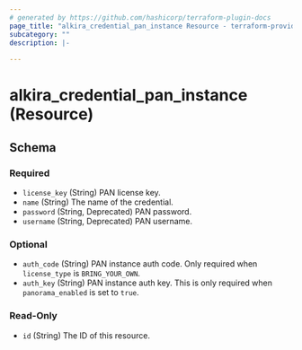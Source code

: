 ```yaml
---
# generated by https://github.com/hashicorp/terraform-plugin-docs
page_title: "alkira_credential_pan_instance Resource - terraform-provider-alkira"
subcategory: ""
description: |-
  
---
```


# alkira_credential_pan_instance (Resource)





<!-- schema generated by tfplugindocs -->
## Schema

### Required

- `license_key` (String) PAN license key.
- `name` (String) The name of the credential.
- `password` (String, Deprecated) PAN password.
- `username` (String, Deprecated) PAN username.

### Optional

- `auth_code` (String) PAN instance auth code. Only required when `license_type` is `BRING_YOUR_OWN`.
- `auth_key` (String) PAN instance auth key. This is only required when `panorama_enabled` is set to `true`.

### Read-Only

- `id` (String) The ID of this resource.


